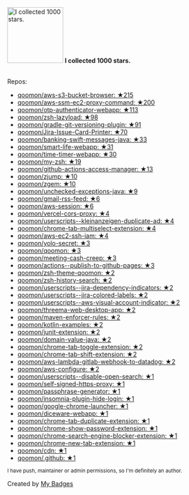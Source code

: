 <img src="https://github.com/my-badges/my-badges/blob/master/src/all-badges/stars/stars-1000.png?raw=true" alt="I collected 1000 stars." title="I collected 1000 stars." width="128">
<strong>I collected 1000 stars.</strong>
<br><br>

Repos:

* <a href="https://github.com/qoomon/aws-s3-bucket-browser">qoomon/aws-s3-bucket-browser: ★215</a>
* <a href="https://github.com/qoomon/aws-ssm-ec2-proxy-command">qoomon/aws-ssm-ec2-proxy-command: ★200</a>
* <a href="https://github.com/qoomon/otp-authenticator-webapp">qoomon/otp-authenticator-webapp: ★113</a>
* <a href="https://github.com/qoomon/zsh-lazyload">qoomon/zsh-lazyload: ★98</a>
* <a href="https://github.com/qoomon/gradle-git-versioning-plugin">qoomon/gradle-git-versioning-plugin: ★91</a>
* <a href="https://github.com/qoomon/Jira-Issue-Card-Printer">qoomon/Jira-Issue-Card-Printer: ★70</a>
* <a href="https://github.com/qoomon/banking-swift-messages-java">qoomon/banking-swift-messages-java: ★33</a>
* <a href="https://github.com/qoomon/smart-life-webapp">qoomon/smart-life-webapp: ★31</a>
* <a href="https://github.com/qoomon/time-timer-webapp">qoomon/time-timer-webapp: ★30</a>
* <a href="https://github.com/qoomon/my-zsh">qoomon/my-zsh: ★19</a>
* <a href="https://github.com/qoomon/github-actions-access-manager">qoomon/github-actions-access-manager: ★13</a>
* <a href="https://github.com/qoomon/zjump">qoomon/zjump: ★10</a>
* <a href="https://github.com/qoomon/zgem">qoomon/zgem: ★10</a>
* <a href="https://github.com/qoomon/unchecked-exceptions-java">qoomon/unchecked-exceptions-java: ★9</a>
* <a href="https://github.com/qoomon/gmail-rss-feed">qoomon/gmail-rss-feed: ★6</a>
* <a href="https://github.com/qoomon/aws-session">qoomon/aws-session: ★6</a>
* <a href="https://github.com/qoomon/vercel-cors-proxy">qoomon/vercel-cors-proxy: ★4</a>
* <a href="https://github.com/qoomon/userscripts--kleinanzeigen-duplicate-ad">qoomon/userscripts--kleinanzeigen-duplicate-ad: ★4</a>
* <a href="https://github.com/qoomon/chrome-tab-multiselect-extension">qoomon/chrome-tab-multiselect-extension: ★4</a>
* <a href="https://github.com/qoomon/aws-ec2-ssh-iam">qoomon/aws-ec2-ssh-iam: ★4</a>
* <a href="https://github.com/qoomon/yolo-secret">qoomon/yolo-secret: ★3</a>
* <a href="https://github.com/qoomon/qoomon">qoomon/qoomon: ★3</a>
* <a href="https://github.com/qoomon/meeting-cash-creep">qoomon/meeting-cash-creep: ★3</a>
* <a href="https://github.com/qoomon/actions--publish-to-github-pages">qoomon/actions--publish-to-github-pages: ★3</a>
* <a href="https://github.com/qoomon/zsh-theme-qoomon">qoomon/zsh-theme-qoomon: ★2</a>
* <a href="https://github.com/qoomon/zsh-history-search">qoomon/zsh-history-search: ★2</a>
* <a href="https://github.com/qoomon/userscripts--jira-dependency-indicators">qoomon/userscripts--jira-dependency-indicators: ★2</a>
* <a href="https://github.com/qoomon/userscripts--jira-colored-labels">qoomon/userscripts--jira-colored-labels: ★2</a>
* <a href="https://github.com/qoomon/userscripts--aws-visual-account-indicator">qoomon/userscripts--aws-visual-account-indicator: ★2</a>
* <a href="https://github.com/qoomon/threema-web-desktop-app">qoomon/threema-web-desktop-app: ★2</a>
* <a href="https://github.com/qoomon/maven-enforcer-rules">qoomon/maven-enforcer-rules: ★2</a>
* <a href="https://github.com/qoomon/kotlin-examples">qoomon/kotlin-examples: ★2</a>
* <a href="https://github.com/qoomon/junit-extension">qoomon/junit-extension: ★2</a>
* <a href="https://github.com/qoomon/domain-value-java">qoomon/domain-value-java: ★2</a>
* <a href="https://github.com/qoomon/chrome-tab-toggle-extension">qoomon/chrome-tab-toggle-extension: ★2</a>
* <a href="https://github.com/qoomon/chrome-tab-shift-extension">qoomon/chrome-tab-shift-extension: ★2</a>
* <a href="https://github.com/qoomon/aws-lambda-gitlab-webhook-to-datadog">qoomon/aws-lambda-gitlab-webhook-to-datadog: ★2</a>
* <a href="https://github.com/qoomon/aws-configure">qoomon/aws-configure: ★2</a>
* <a href="https://github.com/qoomon/userscripts--disable-open-search">qoomon/userscripts--disable-open-search: ★1</a>
* <a href="https://github.com/qoomon/self-signed-https-proxy">qoomon/self-signed-https-proxy: ★1</a>
* <a href="https://github.com/qoomon/passphrase-generator">qoomon/passphrase-generator: ★1</a>
* <a href="https://github.com/qoomon/insomnia-plugin-hide-login">qoomon/insomnia-plugin-hide-login: ★1</a>
* <a href="https://github.com/qoomon/google-chrome-launcher">qoomon/google-chrome-launcher: ★1</a>
* <a href="https://github.com/qoomon/diceware-webapp">qoomon/diceware-webapp: ★1</a>
* <a href="https://github.com/qoomon/chrome-tab-duplicate-extension">qoomon/chrome-tab-duplicate-extension: ★1</a>
* <a href="https://github.com/qoomon/chrome-show-password-extension">qoomon/chrome-show-password-extension: ★1</a>
* <a href="https://github.com/qoomon/chrome-search-engine-blocker-extension">qoomon/chrome-search-engine-blocker-extension: ★1</a>
* <a href="https://github.com/qoomon/chrome-new-tab-extension">qoomon/chrome-new-tab-extension: ★1</a>
* <a href="https://github.com/qoomon/cdn">qoomon/cdn: ★1</a>
* <a href="https://github.com/qoomon/.github">qoomon/.github: ★1</a>

<sup>I have push, maintainer or admin permissions, so I'm definitely an author.<sup>



Created by <a href="https://github.com/my-badges/my-badges">My Badges</a>